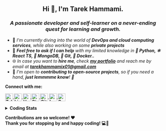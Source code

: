 <h2 align="center">Hi 👋, I'm Tarek Hammami.</h2>
<h3 align="center"><i>A passionate developer and self-learner on a never-ending quest for learning and growth.</i></h3>

- 🌱 *I'm currently diving into the world of **DevOps and cloud computing services**, while also working on some **private projects***
- 💬 ***Feel free to ask if I can help** with my limited knowledge in **🐍 Python, ⚛️ React TS, 🍂 MongoDB, 🔧 Git, 🐳 Docker..***
- 🌐 *In case you want to **hire me**, check [**my portfolio**](https://tarekhammami.me/) and reach me by email at **tarekhammamix01@gmail.com***
- 📝 *I'm open to **contributing to open-source projects**, so if you need a hand, **just lemmmme know**! 🙌*

<b>Connect with me:<b>

<p align="left">
  <a href="https://t.me/THammami01" target="blank">
    <img align="center" src="https://img.shields.io/badge/-Telegram-1572B6?style=for-the-badge&logo=Telegram&logoColor=white" alt="Telegram" height="25" />
  </a>

  <a href="https://www.linkedin.com/in/thammamix01" target="blank">
    <img align="center" src="https://img.shields.io/badge/-LinkedIn-0077b5?style=for-the-badge&logo=LinkedIn&logoColor=white" alt="LinkedIn" height="25" />
  </a>
  
  <!-- <a href="https://www.sololearn.com/profile/14095074" target="blank">
    <img align="center" src="https://img.shields.io/badge/-SoloLearn-6b7f99?style=for-the-badge&logo=SoloLearn&logoColor=white" alt="SoloLearn" height="25" />
  </a> -->
  
  <a href="https://www.hackerrank.com/THammami01" target="blank">
    <img align="center" src="https://img.shields.io/badge/-HackerRank-39424e?style=for-the-badge&logo=HackerRank&logoColor=white" alt="HackerRank" height="25" />
  </a>
  
  <!-- <a href="https://www.freecodecamp.org/thammami01" target="blank">
    <img align="center" src="https://img.shields.io/badge/-freeCodeCamp-0a0a23?style=for-the-badge&logo=freeCodeCamp&logoColor=white" alt="freeCodeCamp" height="25" />
  </a> -->

  <a href="https://stackoverflow.com/users/11542205" target="blank">
    <img align="center" src="https://img.shields.io/badge/-StackOverflow-2d2d2d?style=for-the-badge&logo=StackOverflow" alt="StackOverflow" height="25" />
  </a>
  
  <a href="https://gitlab.com/THammami01" target="blank">
    <img align="center" src="https://img.shields.io/badge/-GitLab-1f1e24?style=for-the-badge&logo=GitLab" alt="GitLab" height="25" />
  </a>

  <a href="https://leetcode.com/THammami01" target="blank">
    <img align="center" src="https://img.shields.io/badge/-LeetCode-181a1b?style=for-the-badge&logo=LeetCode" alt="LeetCode" height="25" />
  </a>

  <a href="https://dev.to/thammami01" target="blank">
    <img align="center" src="https://img.shields.io/badge/-Dev.to-171717?style=for-the-badge&logo=Dev.to" alt="SoloLearn" height="25" />
  </a>
</p>

<details>
  <summary><b>Coding Stats</b></summary>
  <br />

  <div>
     <img src="https://github-readme-stats.vercel.app/api/top-langs?username=thammami01&show_icons=true&locale=en&layout=compact&theme=radical" alt="thammami01" />
  </div>

  <div>
    <img src="https://github-readme-stats.vercel.app/api?username=thammami01&show_icons=true&locale=en&theme=radical" alt="thammami01" />
  </div>

  <div>
    <img src="https://github-readme-streak-stats.herokuapp.com/?user=thammami01&theme=radical" alt="thammami01" />
  </div>

  <div>
    <img src="https://github-readme-stats.vercel.app/api/wakatime?theme=radical&username=@THammami01" alt="Wakatime"/>
  </div>
</details>

Contributions are so welcome! ❤️<br />
Thank you for stopping by and happy coding! 💻🎉
